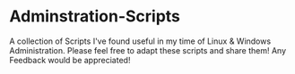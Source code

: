 # Adminstration-Scripts
A collection of Scripts I've found useful in my time of Linux & Windows Administration.
Please feel free to adapt these scripts and share them! Any Feedback would be appreciated!
